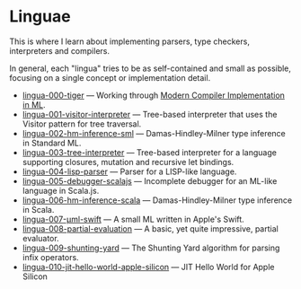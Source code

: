 # Linguae

This is where I learn about implementing parsers, type checkers, interpreters
and compilers.

In general, each "lingua" tries to be as self-contained and small as possible,
focusing on a single concept or implementation detail.

- [lingua-000-tiger](lingua-000-tiger) — Working through [Modern Compiler Implementation in ML][0].
- [lingua-001-visitor-interpreter](lingua-001-visitor-interpreter) — Tree-based interpreter that uses the Visitor pattern for tree traversal.
- [lingua-002-hm-inference-sml](lingua-002-hm-inference-sml) — Damas-Hindley-Milner type inference in Standard ML.
- [lingua-003-tree-interpreter](lingua-003-tree-interpreter) — Tree-based interpreter for a language supporting closures, mutation and recursive let bindings.
- [lingua-004-lisp-parser](lingua-004-lisp-parser) — Parser for a LISP-like language.
- [lingua-005-debugger-scalajs](lingua-005-debugger-scalajs) — Incomplete debugger for an ML-like language in Scala.js.
- [lingua-006-hm-inference-scala](lingua-006-hm-inference-scala) — Damas-Hindley-Milner type inference in Scala.
- [lingua-007-µml-swift](lingua-007-µml-swift) — A small ML written in Apple's Swift.
- [lingua-008-partial-evaluation](lingua-008-partial-evaluation) — A basic, yet quite impressive, partial evaluator.
- [lingua-009-shunting-yard](lingua-009-shunting-yard) — The Shunting Yard algorithm for parsing infix operators.
- [lingua-010-jit-hello-world-apple-silicon](lingua-010-jit-hello-world-apple-silicon) — JIT Hello World for Apple Silicon

[0]: http://www.amazon.com/Modern-Compiler-Implementation-Andrew-Appel/dp/0521607647/
